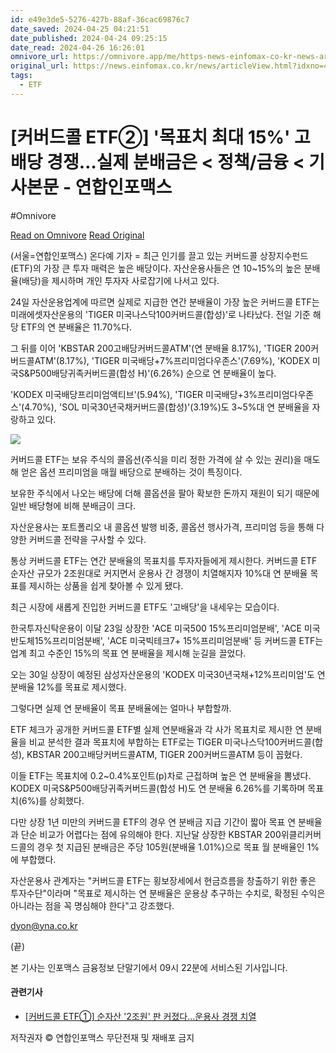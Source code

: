 ```yaml
---
id: e49e3de5-5276-427b-88af-36cac69876c7
date_saved: 2024-04-25 04:21:51
date_published: 2024-04-24 09:25:15
date_read: 2024-04-26 16:26:01
omnivore_url: https://omnivore.app/me/https-news-einfomax-co-kr-news-article-view-html-idxno-4307026-18f118e840d
original_url: https://news.einfomax.co.kr/news/articleView.html?idxno=4307026
tags:
  - ETF
---
```


# [커버드콜 ETF②] '목표치 최대 15%' 고배당 경쟁…실제 분배금은 < 정책/금융 < 기사본문 - 연합인포맥스
#Omnivore
 
[Read on Omnivore](https://omnivore.app/me/https-news-einfomax-co-kr-news-article-view-html-idxno-4307026-18f118e840d)
[Read Original](https://news.einfomax.co.kr/news/articleView.html?idxno=4307026)
 
(서울=연합인포맥스) 온다예 기자 = 최근 인기를 끌고 있는 커버드콜 상장지수펀드(ETF)의 가장 큰 투자 매력은 높은 배당이다. 자산운용사들은 연 10\~15%의 높은 분배율(배당)을 제시하며 개인 투자자 사로잡기에 나서고 있다.

24일 자산운용업계에 따르면 실제로 지급한 연간 분배율이 가장 높은 커버드콜 ETF는 미래에셋자산운용의 'TIGER 미국나스닥100커버드콜(합성)'로 나타났다. 전일 기준 해당 ETF의 연 분배율은 11.70%다.

그 뒤를 이어 'KBSTAR 200고배당커버드콜ATM'(연 분배율 8.17%), 'TIGER 200커버드콜ATM'(8.17%), 'TIGER 미국배당+7%프리미엄다우존스'(7.69%), 'KODEX 미국S&P500배당귀족커버드콜(합성 H)'(6.26%) 순으로 연 분배율이 높다.

'KODEX 미국배당프리미엄액티브'(5.94%), 'TIGER 미국배당+3%프리미엄다우존스'(4.70%), 'SOL 미국30년국채커버드콜(합성)'(3.19%)도 3\~5%대 연 분배율을 자랑하고 있다.

![](https://proxy-prod.omnivore-image-cache.app/0x0,sNLWvT2Jy-Ycjob7D-W_7sXlinADWs8RHUgilzJedmz8/https://cdn.news.einfomax.co.kr/news/photo/202404/4307026_188546_262.jpg) 

커버드콜 ETF는 보유 주식의 콜옵션(주식을 미리 정한 가격에 살 수 있는 권리)을 매도해 얻은 옵션 프리미엄을 매월 배당으로 분배하는 것이 특징이다.

보유한 주식에서 나오는 배당에 더해 콜옵션을 팔아 확보한 돈까지 재원이 되기 때문에 일반 배당형에 비해 분배금이 크다.

자산운용사는 포트폴리오 내 콜옵션 발행 비중, 콜옵션 행사가격, 프리미엄 등을 통해 다양한 커버드콜 전략을 구사할 수 있다.

통상 커버드콜 ETF는 연간 분배율의 목표치를 투자자들에게 제시한다. 커버드콜 ETF 순자산 규모가 2조원대로 커지면서 운용사 간 경쟁이 치열해지자 10%대 연 분배율 목표를 제시하는 상품을 쉽게 찾아볼 수 있게 됐다.

최근 시장에 새롭게 진입한 커버드콜 ETF도 '고배당'을 내세우는 모습이다.

한국투자신탁운용이 이달 23일 상장한 'ACE 미국500 15%프리미엄분배', 'ACE 미국반도체15%프리미엄분배', 'ACE 미국빅테크7+ 15%프리미엄분배' 등 커버드콜 ETF는 업계 최고 수준인 15%의 목표 연 분배율을 제시해 눈길을 끌었다.

오는 30일 상장이 예정된 삼성자산운용의 'KODEX 미국30년국채+12%프리미엄'도 연 분배율 12%를 목표로 제시했다.

그렇다면 실제 연 분배율이 목표 분배율에는 얼마나 부합할까. 

ETF 체크가 공개한 커버드콜 ETF별 실제 연분배율과 각 사가 목표치로 제시한 연 분배율을 비교 분석한 결과 목표치에 부합하는 ETF로는 TIGER 미국나스닥100커버드콜(합성), KBSTAR 200고배당커버드콜ATM, TIGER 200커버드콜ATM 등이 꼽혔다.

이들 ETF는 목표치에 0.2\~0.4%포인트(p)차로 근접하며 높은 연 분배율을 뽐냈다. KODEX 미국S&P500배당귀족커버드콜(합성 H)도 연 분배율 6.26%를 기록하며 목표치(6%)를 상회했다.

다만 상장 1년 미만의 커버드콜 ETF의 경우 연 분배금 지급 기간이 짧아 목표 연 분배율과 단순 비교가 어렵다는 점에 유의해야 한다. 지난달 상장한 KBSTAR 200위클리커버드콜의 경우 첫 지급된 분배금은 주당 105원(분배율 1.01%)으로 목표 월 분배율인 1%에 부합했다.

자산운용사 관계자는 "커버드콜 ETF는 횡보장세에서 현금흐름을 창출하기 위한 좋은 투자수단"이라며 "목표로 제시하는 연 분배율은 운용상 추구하는 수치로, 확정된 수익은 아니라는 점을 꼭 명심해야 한다"고 강조했다.

dyon@yna.co.kr

(끝)

본 기사는 인포맥스 금융정보 단말기에서 09시 22분에 서비스된 기사입니다.

#### 관련기사

* [\[커버드콜 ETF①\] 순자산 '2조원' 판 커졌다…운용사 경쟁 치열](https://news.einfomax.co.kr/news/articleView.html?idxno=4307025)

저작권자 © 연합인포맥스 무단전재 및 재배포 금지